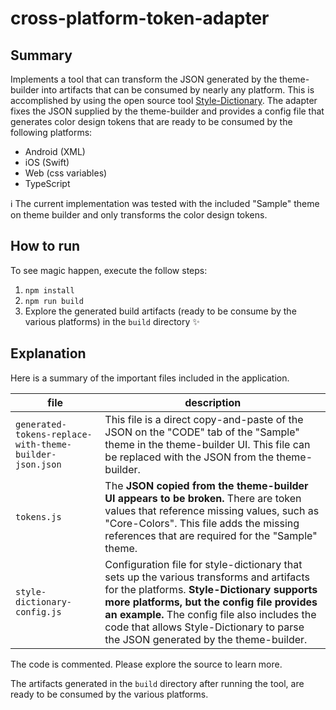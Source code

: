 # cross-platform-token-adapter

## Summary

Implements a tool that can transform the JSON generated by the theme-builder into artifacts that can be consumed by nearly any platform.
This is accomplished by using the open source tool [Style-Dictionary](https://amzn.github.io/style-dictionary/).
The adapter fixes the JSON supplied by the theme-builder and provides a config file that generates color design tokens that are ready to be consumed by the following platforms:

- Android (XML)
- iOS (Swift)
- Web (css variables)
- TypeScript

ℹ️ The current implementation was tested with the included "Sample" theme on theme builder and only transforms the color design tokens.

## How to run

To see magic happen, execute the follow steps:

1. `npm install`
1. `npm run build`
1. Explore the generated build artifacts (ready to be consume by the various platforms) in the `build` directory ✨

## Explanation

Here is a summary of the important files included in the application.

| file | description |
|-|-|
| `generated-tokens-replace-with-theme-builder-json.json` | This file is a direct copy-and-paste of the JSON on the "CODE" tab of the "Sample" theme in the theme-builder UI. This file can be replaced with the JSON from the theme-builder. |
| `tokens.js` | The **JSON copied from the theme-builder UI appears to be broken.** There are token values that reference missing values, such as "Core-Colors". This file adds the missing references that are required for the "Sample" theme. |
| `style-dictionary-config.js` | Configuration file for style-dictionary that sets up the various transforms and artifacts for the platforms. **Style-Dictionary supports more platforms, but the config file provides an example.** The config file also includes the code that allows Style-Dictionary to parse the JSON generated by the theme-builder. |

The code is commented. Please explore the source to learn more.

The artifacts generated in the `build` directory after running the tool, are ready to be consumed by the various platforms.
